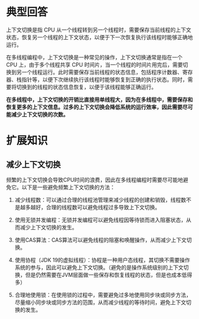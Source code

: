 # 典型回答

上下文切换是指 CPU 从一个线程转到另一个线程时，需要保存当前线程的上下文状态，恢复另一个线程的上下文状态，以便于下一次恢复执行该线程时能够正确地运行。

在多线程编程中，上下文切换是一种常见的操作，上下文切换通常是指在一个 CPU 上，由于多个线程共享 CPU 时间片，当一个线程的时间片用完后，需要切换到另一个线程运行。此时需要保存当前线程的状态信息，包括程序计数器、寄存器、栈指针等，以便下次继续执行该线程时能够恢复到正确的执行状态。同时，需要将切换到的线程的状态信息恢复，以便于该线程能够正确运行。

**在多线程中，上下文切换的开销比直接用单线程大，因为在多线程中，需要保存和恢复更多的上下文信息。过多的上下文切换会降低系统的运行效率，因此需要尽可能减少上下文切换的次数。**

# 扩展知识

## 减少上下文切换

频繁的上下文切换会导致CPU时间的浪费，因此在多线程编程时需要尽可能地避免它。以下是一些避免频繁上下文切换的方法：

1. 减少线程数：可以通过合理的线程池管理来减少线程的创建和销毁，线程数不是越多越好，合理的线程数可以避免线程过多导致上下文切换。

2. 使用无锁并发编程：无锁并发编程可以避免线程因等待锁而进入阻塞状态，从而减少上下文切换的发生。

3. 使用CAS算法：CAS算法可以避免线程的阻塞和唤醒操作，从而减少上下文切换。

4. 使用协程（JDK 19的虚拟线程）：协程是一种用户态线程，其切换不需要操作系统的参与，因此可以避免上下文切换。（避免的是操作系统级别的上下文切换，但是仍然需要在JVM层面做一些保存和恢复线程的状态，但是也成本低得多）

5. 合理地使用锁：在使用锁的过程中，需要避免过多地使用同步块或同步方法，尽量缩小同步块或同步方法的范围，从而减少线程的等待时间，避免上下文切换的发生。
